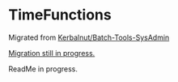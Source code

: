 # TimeFunctions

Migrated from [Kerbalnut/Batch-Tools-SysAdmin](https://github.com/Kerbalnut/Batch-Tools-SysAdmin)

[Migration still in progress.](https://github.com/Kerbalnut/Batch-Tools-SysAdmin/milestone/2)

ReadMe in progress.
